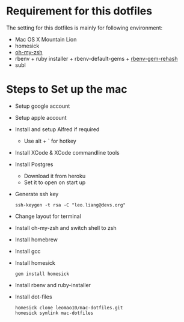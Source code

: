 # Requirement for this dotfiles

The setting for this dotfiles is mainly for following environment:

- Mac OS X Mountain Lion
- homesick
- [oh-my-zsh](https://github.com/robbyrussell/oh-my-zsh)
- rbenv + ruby installer + rbenv-default-gems + [rbenv-gem-rehash](https://github.com/sstephenson/rbenv-gem-rehash)
- subl


# Steps to Set up the mac

- Setup google account
- Setup apple account
- Install and setup Alfred if required
	- Use alt + ` for hotkey
- Install XCode & XCode commandline tools
- Install Postgres
	- Download it from heroku
	- Set it to open on start up
- Generate ssh key

	```
	ssh-keygen -t rsa -C "leo.liang@devs.org"
	```	
- Change layout for terminal
- Install oh-my-zsh and switch shell to zsh
- Install homebrew
- Install gcc
- Install homesick

	```
	gem install homesick
	```
- Install rbenv and ruby-installer	
- Install dot-files
	
	```
	homesick clone leomao10/mac-dotfiles.git
	homesick symlink mac-dotfiles
	```
